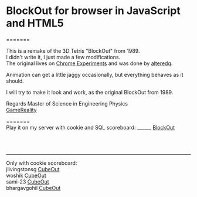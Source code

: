 # BlockOut for browser in JavaScript and HTML5  
=======

This is a remake of the 3D Tetris "BlockOut" from 1989. <br>
I didn't write it, I just made a few modifications.  
The original lives on [Chrome Experiments](http://www.chromeexperiments.com/detail/cubeout/?f=) and was done by [alteredq](https://github.com/alteredq).

Animation can get a little jaggy occasionally, but everything behaves as it should. <br>

I will try to make it look and work, as the original BlockOut from 1989.  <br>

Regards 
Master of Science in Engineering Physics   <br> 
[GameReality](https://gamereality.se/)

=======  <br>
Play  it on my server with cookie and SQL scoreboard: ______  [BlockOut](https://gamereality.se/blockout/index.php) <br>
<br>
<br>
<br>
_______________________________________________________________
Only with cookie scoreboard:  <br>
  jlivingstonsg     [CubeOut](https://jlivingstonsg.github.io/BlockOut/)       <br>
  woshik            [CubeOut](https://woshik.github.io/cube-game/)       <br>
  sami-23           [CubeOut](https://sami-23.github.io/BlockOut/) <br>
  bhargavgohil      [CubeOut](https://bhargavgohil.github.io/)    <br>
